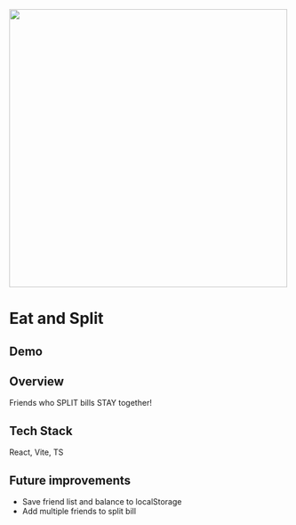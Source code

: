 <img src="https://github.com/liti-dev/eat-and-split/assets/78011560/f24297f0-4959-45e9-a6a2-0e6deecb02aa" width="500"/>  

# Eat and Split
## Demo
## Overview
Friends who SPLIT bills STAY together! 
## Tech Stack
React, Vite, TS
## Future improvements
- Save friend list and balance to localStorage
- Add multiple friends to split bill



